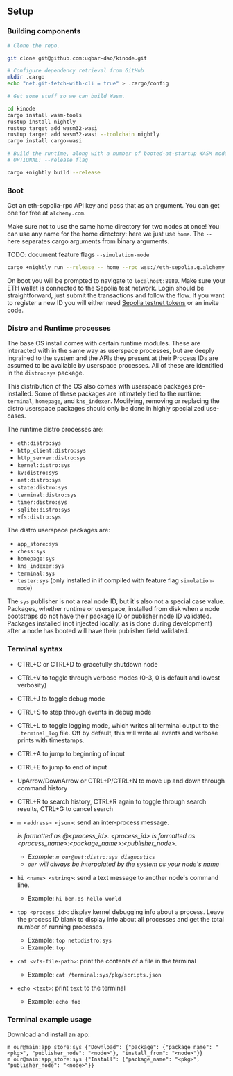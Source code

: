 ## Setup

### Building components

```bash
# Clone the repo.

git clone git@github.com:uqbar-dao/kinode.git

# Configure dependency retrieval from GitHub
mkdir .cargo
echo "net.git-fetch-with-cli = true" > .cargo/config

# Get some stuff so we can build Wasm.

cd kinode
cargo install wasm-tools
rustup install nightly
rustup target add wasm32-wasi
rustup target add wasm32-wasi --toolchain nightly
cargo install cargo-wasi

# Build the runtime, along with a number of booted-at-startup WASM modules including terminal and key_value
# OPTIONAL: --release flag

cargo +nightly build --release
```

### Boot
Get an eth-sepolia-rpc API key and pass that as an argument. You can get one for free at `alchemy.com`.

Make sure not to use the same home directory for two nodes at once! You can use any name for the home directory: here we just use `home`. The `--` here separates cargo arguments from binary arguments.

TODO: document feature flags `--simulation-mode`
```bash
cargo +nightly run --release -- home --rpc wss://eth-sepolia.g.alchemy.com/v2/<your-api-key> --tesnet
```

On boot you will be prompted to navigate to `localhost:8080`. Make sure your ETH wallet is connected to the Sepolia test network. Login should be straightforward, just submit the transactions and follow the flow. If you want to register a new ID you will either need [Sepolia testnet tokens](https://www.infura.io/faucet/sepolia) or an invite code.

### Distro and Runtime processes

The base OS install comes with certain runtime modules. These are interacted with in the same way as userspace processes, but are deeply ingrained to the system and the APIs they present at their Process IDs are assumed to be available by userspace processes. All of these are identified in the `distro:sys` package.

This distribution of the OS also comes with userspace packages pre-installed. Some of these packages are intimately tied to the runtime: `terminal`, `homepage`, and `kns_indexer`. Modifying, removing or replacing the distro userspace packages should only be done in highly specialized use-cases.

The runtime distro processes are:

- `eth:distro:sys`
- `http_client:distro:sys`
- `http_server:distro:sys`
- `kernel:distro:sys`
- `kv:distro:sys`
- `net:distro:sys`
- `state:distro:sys`
- `terminal:distro:sys`
- `timer:distro:sys`
- `sqlite:distro:sys`
- `vfs:distro:sys`

The distro userspace packages are:

- `app_store:sys`
- `chess:sys`
- `homepage:sys`
- `kns_indexer:sys`
- `terminal:sys`
- `tester:sys` (only installed in if compiled with feature flag `simulation-mode`)

The `sys` publisher is not a real node ID, but it's also not a special case value. Packages, whether runtime or userspace, installed from disk when a node bootstraps do not have their package ID or publisher node ID validated. Packages installed (not injected locally, as is done during development) after a node has booted will have their publisher field validated.

### Terminal syntax

- CTRL+C or CTRL+D to gracefully shutdown node
- CTRL+V to toggle through verbose modes (0-3, 0 is default and lowest verbosity)

- CTRL+J to toggle debug mode
- CTRL+S to step through events in debug mode

- CTRL+L to toggle logging mode, which writes all terminal output to the `.terminal_log` file. Off by default, this will write all events and verbose prints with timestamps.

- CTRL+A to jump to beginning of input
- CTRL+E to jump to end of input
- UpArrow/DownArrow or CTRL+P/CTRL+N to move up and down through command history
- CTRL+R to search history, CTRL+R again to toggle through search results, CTRL+G to cancel search

- `m <address> <json>`: send an inter-process message. <address> is formatted as <node>@<process_id>. <process_id> is formatted as <process_name>:<package_name>:<publisher_node>.
    - Example: `m our@net:distro:sys diagnostics`
    - `our` will always be interpolated by the system as your node's name
- `hi <name> <string>`: send a text message to another node's command line.
    - Example: `hi ben.os hello world`
- `top <process_id>`: display kernel debugging info about a process. Leave the process ID blank to display info about all processes and get the total number of running processes.
    - Example: `top net:distro:sys`
    - Example: `top`
- `cat <vfs-file-path>`: print the contents of a file in the terminal
    - Example: `cat /terminal:sys/pkg/scripts.json`
- `echo <text>`: print `text` to the terminal
    - Example: `echo foo`

### Terminal example usage

Download and install an app:
```
m our@main:app_store:sys {"Download": {"package": {"package_name": "<pkg>", "publisher_node": "<node>"}, "install_from": "<node>"}}
m our@main:app_store:sys {"Install": {"package_name": "<pkg>", "publisher_node": "<node>"}}
```
